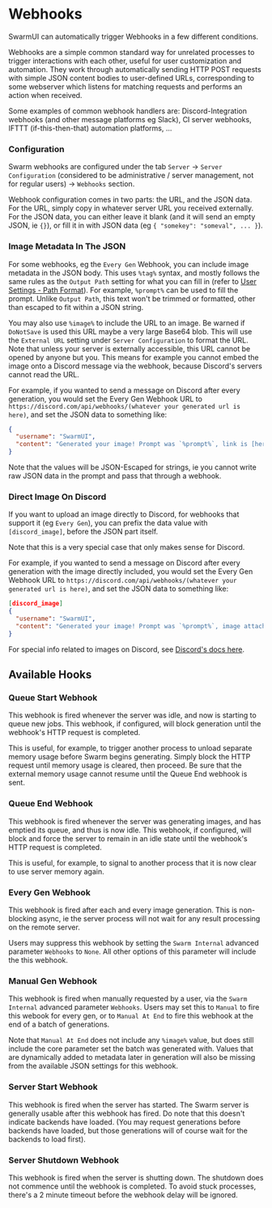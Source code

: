 # Webhooks

SwarmUI can automatically trigger Webhooks in a few different conditions.

Webhooks are a simple common standard way for unrelated processes to trigger interactions with each other, useful for user customization and automation. They work through automatically sending HTTP POST requests with simple JSON content bodies to user-defined URLs, corresponding to some webserver which listens for matching requests and performs an action when received.

Some examples of common webhook handlers are: Discord-Integration webhooks (and other message platforms eg Slack), CI server webhooks, IFTTT (if-this-then-that) automation platforms, ...

### Configuration

Swarm webhooks are configured under the tab `Server` -> `Server Configuration` (considered to be administrative / server management, not for regular users) -> `Webhooks` section.

Webhook configuration comes in two parts: the URL, and the JSON data. For the URL, simply copy in whatever server URL you received externally. For the JSON data, you can either leave it blank (and it will send an empty JSON, ie `{}`), or fill it in with JSON data (eg `{ "somekey": "someval", ... }`).

### Image Metadata In The JSON

For some webhooks, eg the `Every Gen` Webhook, you can include image metadata in the JSON body. This uses `%tag%` syntax, and mostly follows the same rules as the `Output Path` setting for what you can fill in (refer to [User Settings - Path Format](/docs/User%20Settings.md#path-format)). For example, `%prompt%` can be used to fill the prompt. Unlike `Output Path`, this text won't be trimmed or formatted, other than escaped to fit within a JSON string.

You may also use `%image%` to include the URL to an image. Be warned if `DoNotSave` is used this URL maybe a very large Base64 blob. This will use the `External URL` setting under `Server Configuration` to format the URL. Note that unless your server is externally accessible, this URL cannot be opened by anyone but you. This means for example you cannot embed the image onto a Discord message via the webhook, because Discord's servers cannot read the URL.

For example, if you wanted to send a message on Discord after every generation, you would set the Every Gen Webhook URL to `https://discord.com/api/webhooks/(whatever your generated url is here)`, and set the JSON data to something like:
```json
{
  "username": "SwarmUI",
  "content": "Generated your image! Prompt was `%prompt%`, link is [here!](%image%)"
}
```

Note that the values will be JSON-Escaped for strings, ie you cannot write raw JSON data in the prompt and pass that through a webhook.

### Direct Image On Discord

If you want to upload an image directly to Discord, for webhooks that support it (eg `Every Gen`), you can prefix the data value with `[discord_image]`, before the JSON part itself.

Note that this is a very special case that only makes sense for Discord.

For example, if you wanted to send a message on Discord after every generation with the image directly included, you would set the Every Gen Webhook URL to `https://discord.com/api/webhooks/(whatever your generated url is here)`, and set the JSON data to something like:
```json
[discord_image]
{
  "username": "SwarmUI",
  "content": "Generated your image! Prompt was `%prompt%`, image attached:"
}
```

For special info related to images on Discord, see [Discord's docs here](https://discord.com/developers/docs/reference#uploading-files).

## Available Hooks

### Queue Start Webhook

This webhook is fired whenever the server was idle, and now is starting to queue new jobs. This webhook, if configured, will block generation until the webhook's HTTP request is completed.

This is useful, for example, to trigger another process to unload separate memory usage before Swarm begins generating. Simply block the HTTP request until memory usage is cleared, then proceed. Be sure that the external memory usage cannot resume until the Queue End webhook is sent.

### Queue End Webhook

This webhook is fired whenever the server was generating images, and has emptied its queue, and thus is now idle. This webhook, if configured, will block and force the server to remain in an idle state until the webhook's HTTP request is completed.

This is useful, for example, to signal to another process that it is now clear to use server memory again.

### Every Gen Webhook

This webhook is fired after each and every image generation. This is non-blocking async, ie the server process will not wait for any result processing on the remote server.

Users may suppress this webhook by setting the `Swarm Internal` advanced parameter `Webhooks` to `None`. All other options of this parameter will include the this webhook.

### Manual Gen Webhook

This webhook is fired when manually requested by a user, via the `Swarm Internal` advanced parameter `Webhooks`. Users may set this to `Manual` to fire this webook for every gen, or to `Manual At End` to fire this webhook at the end of a batch of generations.

Note that `Manual At End` does not include any `%image%` value, but does still include the core parameter set the batch was generated with. Values that are dynamically added to metadata later in generation will also be missing from the available JSON settings for this webhook.

### Server Start Webhook

This webhook is fired when the server has started. The Swarm server is generally usable after this webhook has fired. Do note that this doesn't indicate backends have loaded. (You may request generations before backends have loaded, but those generations will of course wait for the backends to load first).

### Server Shutdown Webhook

This webhook is fired when the server is shutting down. The shutdown does not commence until the webhook is completed. To avoid stuck processes, there's a 2 minute timeout before the webhook delay will be ignored.
